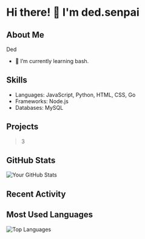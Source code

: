 <!-- Your Name -->
# Hi there! 👋 I'm ded.senpai

## About Me
Ded
- 🌱 I’m currently learning bash.


## Skills
- Languages: JavaScript, Python, HTML, CSS, Go
- Frameworks: Node.js
- Databases: MySQL

## Projects
>3

## GitHub Stats
![Your GitHub Stats](https://github-readme-stats.vercel.app/api?username=xlzzy&show_icons=true&theme=dark)

## Recent Activity
<!--START_SECTION:activity-->
<!--END_SECTION:activity-->

## Most Used Languages
![Top Languages](https://github-readme-stats.vercel.app/api/top-langs/?username=xlzzy&layout=compact)

